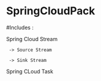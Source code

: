# SpringCloudPack

#Includes :

 Spring Cloud Stream
   
     -> Source Stream
   
     -> Sink Stream
     
 Spring CLoud Task
